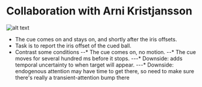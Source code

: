 Collaboration with Arni Kristjansson
==============

![alt text](https://github.com/alexholcombe/MOTcircular/blob/master/experiment_notes/KristjanssonNakayamaMackeben_stim.png
 "Screencap of the KNM paper")

- The cue comes on and stays on, and shortly after the iris offsets.
- Task is to report the iris offset of the cued ball.
- Contrast some conditions
--* The cue comes on, no motion.
--* The cue moves for several hundred ms before it stops. 
---* Downside: adds temporal uncertainty to when target will appear.
---* Downside: endogenous attention may have time to get there, so need to make sure there's really a transient-attention bump there




